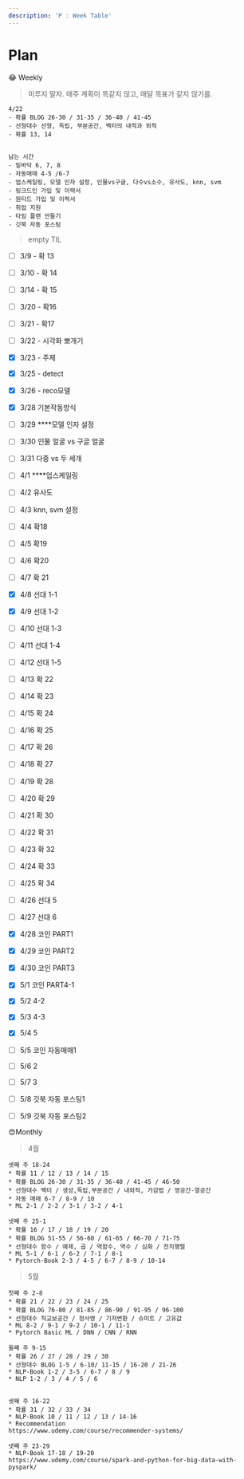 ```yaml
---
description: 'P : Week Table'
---
```


# Plan

😂 Weekly

> 미루지 말자. 매주 계획이 똑같지 않고, 매달 목표가 같지 않기를.

```text
4/22
- 확률 BLOG 26-30 / 31-35 / 36-40 / 41-45
- 선형대수 선형, 독립, 부분공간, 벡터의 내적과 외적
- 확률 13, 14


남는 시간
- 밑바닥 6, 7, 8
- 자동매매 4-5 /6-7
- 업스케일링, 모델 인자 설정, 인물vs구글, 다수vs소수, 유사도, knn, svm
- 링크드인 가입 및 이력서
- 원티드 가입 및 이력서
- 취업 지원
- 타임 플랜 만들기
- 깃북 자동 포스팅
```



> empty TIL

* [ ] 3/9 - 확 13
* [ ] 3/10 - 확 14
* [ ] 3/14 - 확 15
* [ ] 3/20 - 확16
* [ ] 3/21 - 확17
* [ ] 3/22 - 시각화 뽀개기
* [x] 3/23 - 주제
* [x] 3/25 - detect
* [x] 3/26 - reco모델
* [x] 3/28 기본작동방식
* [ ] 3/29 ****모델 인자 설정
* [ ] 3/30 인물 얼굴 vs 구글 얼굴
* [ ] 3/31 다중 vs 두 세개
* [ ] 4/1 ****업스케일링
* [ ] 4/2 유사도
* [ ] 4/3  knn, svm 설정
* [ ] 4/4 확18
* [ ] 4/5 확19
* [ ] 4/6 확20
* [ ] 4/7 확 21
* [x] 4/8 선대 1-1
* [x] 4/9 선대 1-2
* [ ] 4/10 선대 1-3
* [ ] 4/11 선대 1-4
* [ ] 4/12 선대 1-5
* [ ] 4/13 확 22
* [ ] 4/14 확 23
* [ ] 4/15 확 24
* [ ] 4/16 확 25
* [ ] 4/17 확 26
* [ ] 4/18 확 27
* [ ] 4/19 확 28
* [ ] 4/20 확 29
* [ ] 4/21 확 30
* [ ] 4/22 확 31
* [ ] 4/23 확 32
* [ ] 4/24 확 33
* [ ] 4/25 확 34
* [ ] 4/26 선대 5
* [ ] 4/27 선대 6
* [x] 4/28 코인 PART1
* [x] 4/29 코인 PART2
* [x] 4/30 코인 PART3
* [x] 5/1 코인 PART4-1
* [x] 5/2 4-2
* [x] 5/3 4-3
* [x] 5/4 5
* [ ] 5/5 코인 자동매매1
* [ ] 5/6 2
* [ ] 5/7 3
* [ ] 5/8 깃북 자동 포스팅1
* [ ] 5/9 깃북 자동 포스팅2





😍Monthly

> 4월

```text
셋째 주 18-24
* 확률 11 / 12 / 13 / 14 / 15
* 확률 BLOG 26-30 / 31-35 / 36-40 / 41-45 / 46-50
* 선형대수 벡터 / 생성,독립,부분공간 / 내외적, 가감법 / 영공간-열공간
* 자동 매매 6-7 / 8-9 / 10
* ML 2-1 / 2-2 / 3-1 / 3-2 / 4-1

넷째 주 25-1
* 확률 16 / 17 / 18 / 19 / 20
* 확률 BLOG 51-55 / 56-60 / 61-65 / 66-70 / 71-75
* 선형대수 함수 / 예제, 곱 / 역함수, 역수 / 심화 / 전치행렬
* ML 5-1 / 6-1 / 6-2 / 7-1 / 8-1
* Pytorch-Book 2-3 / 4-5 / 6-7 / 8-9 / 10-14
```



> 5월

```text
첫째 주 2-8
* 확률 21 / 22 / 23 / 24 / 25
* 확률 BLOG 76-80 / 81-85 / 86-90 / 91-95 / 96-100
* 선형대수 직교보공간 / 정사영 / 기저변환 / 슈미트 / 고유값
* ML 8-2 / 9-1 / 9-2 / 10-1 / 11-1
* Pytorch Basic ML / DNN / CNN / RNN

둘째 주 9-15
* 확률 26 / 27 / 28 / 29 / 30 
* 선형대수 BLOG 1-5 / 6-10/ 11-15 / 16-20 / 21-26
* NLP-Book 1-2 / 3-5 / 6-7 / 8 / 9
* NLP 1-2 / 3 / 4 / 5 / 6


셋째 주 16-22
* 확률 31 / 32 / 33 / 34
* NLP-Book 10 / 11 / 12 / 13 / 14-16
* Recommendation
https://www.udemy.com/course/recommender-systems/

넷째 주 23-29
* NLP-Book 17-18 / 19-20
https://www.udemy.com/course/spark-and-python-for-big-data-with-pyspark/
```

